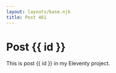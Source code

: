 ```yaml
---
layout: layouts/base.njk
title: Post 461
---
```


# Post {{ id }}

This is post {{ id }} in my Eleventy project.
